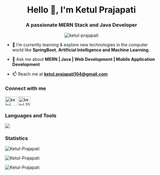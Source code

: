 <h1 align="center">Hello 👋, I'm Ketul Prajapati</h1>
<h3 align="center">A passionate MERN Stack and Java Developer</h3>

<p align="center"> <img src="https://komarev.com/ghpvc/?username=ketul-prajapati&label=Profile%20views&color=0e75b6&style=flat" alt="ketul-prajapati" /> </p>

- 🌱 I’m currently learning & explore new technologies in the computer world like
           **SpringBoot**,
          **Artificial Intelligence and Machine Learning.**

- 💬 Ask me about **MERN | Java | Web Development | Mobile Application Development**

- 📫 Reach me at **ketul.prajapati104@gmail.com**


<h3 align="left">Connect with me</h3>
<p align="left">
<a href="https://linkedin.com/in/ketul-prajapati-657465247" target="blank"><img align="center" src="https://raw.githubusercontent.com/rahuldkjain/github-profile-readme-generator/master/src/images/icons/Social/linked-in-alt.svg" alt="ketul prajapati" height="30" width="40" /></a>
<a href="https://instagram.com/ketul_1002" target="blank"><img align="center" src="https://raw.githubusercontent.com/rahuldkjain/github-profile-readme-generator/master/src/images/icons/Social/instagram.svg" alt="ketul_1002" height="30" width="40" /></a>
</p>

<h3 align="left">Languages and Tools</h3>
<a href="https://skillicons.dev" margin-bottom=20px>
  <img src="https://skillicons.dev/icons?i=c,cpp,java,html,css,js,mongodb,express,react,nodejs,redux,firebase,tailwind,vite,postman,vscode,git,github,androidstudio,bootstrap,flutter,dart,mysql,spring,python,azure,discord,eclipse,npm,sequelize&perline=10" />
</a>

<h3 align="left">Statistics</h3>

<p><img src="https://github-readme-stats.vercel.app/api/top-langs?username=Ketul-Prajapati&show_icons=true&locale=en&layout=compact" alt="Ketul-Prajapati" /></p>

<p><img src="https://github-readme-stats.vercel.app/api?username=Ketul-Prajapati&show_icons=true&locale=en" alt="Ketul-Prajapati" /></p>

<p><img src="https://github-readme-streak-stats.herokuapp.com/?user=Ketul-Prajapati&" alt="Ketul-Prajapati" /></p>
